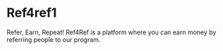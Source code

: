 # Ref4ref1
Refer, Earn, Repeat! Ref4Ref is a platform where you can earn money by referring people to our program.
